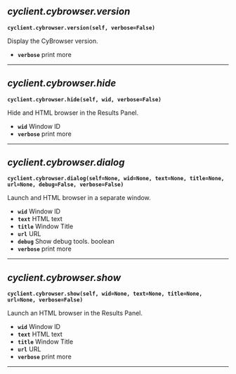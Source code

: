 ## ***cyclient.cybrowser.version***

**`cyclient.cybrowser.version(self, verbose=False)`**

Display the CyBrowser version.

* **`verbose`** print more

___

## ***cyclient.cybrowser.hide***

**`cyclient.cybrowser.hide(self, wid, verbose=False)`**

Hide and HTML browser in the Results Panel.

* **`wid`** Window ID
* **`verbose`** print more

___

## ***cyclient.cybrowser.dialog***

**`cyclient.cybrowser.dialog(self=None, wid=None, text=None, title=None, url=None, debug=False, verbose=False)`**

Launch and HTML browser in a separate window.

* **`wid`** Window ID
* **`text`** HTML text
* **`title`** Window Title
* **`url`** URL
* **`debug`** Show debug tools. boolean
* **`verbose`** print more

___

## ***cyclient.cybrowser.show***

**`cyclient.cybrowser.show(self, wid=None, text=None, title=None, url=None, verbose=False)`**

Launch an HTML browser in the Results Panel.

* **`wid`** Window ID
* **`text`** HTML text
* **`title`** Window Title
* **`url`** URL
* **`verbose`** print more

___

